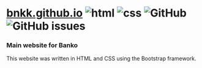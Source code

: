 # [bnkk.github.io](https://bnkk.github.io/) ![html](https://img.shields.io/badge/html-hypertext%20markdown%20language-orange?style=flat-square&logo=html5&logoColor=white) ![css](https://img.shields.io/badge/css-cascading%20style%20sheet-blue?style=flat-square&logo=css3&logoColor=white) ![GitHub](https://img.shields.io/github/license/bnkk/bnkk.github.io?style=flat-square) ![GitHub issues](https://img.shields.io/github/issues/bnkk/bnkk.github.io?style=flat-square)
### Main website for Banko

This website was written in HTML and CSS using the Bootstrap framework.

 
